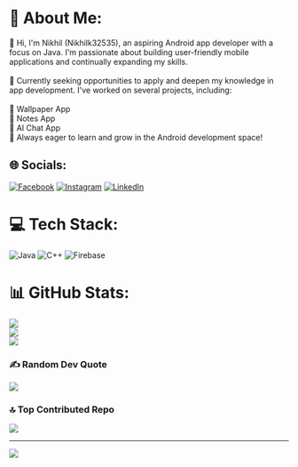 # 💫 About Me:
👋 Hi, I'm Nikhil (Nikhilk32535), an aspiring Android app developer with a focus on Java. I'm passionate about building user-friendly mobile applications and continually expanding my skills.<br><br>🌱 Currently seeking opportunities to apply and deepen my knowledge in app development. I've worked on several projects, including:<br><br>📱 Wallpaper App<br>📝 Notes App<br>🤖 AI Chat App<br>🚀 Always eager to learn and grow in the Android development space!


## 🌐 Socials:
[![Facebook](https://img.shields.io/badge/Facebook-%231877F2.svg?logo=Facebook&logoColor=white)](https://facebook.com/https://www.facebook.com/profile.php?id=100010079538326&mibextid=ZbWKwL) [![Instagram](https://img.shields.io/badge/Instagram-%23E4405F.svg?logo=Instagram&logoColor=white)](https://instagram.com/https://www.instagram.com/pandit32535?utm_source=ig_web_button_share_sheet&igsh=ZDNlZDc0MzIxNw==) [![LinkedIn](https://img.shields.io/badge/LinkedIn-%230077B5.svg?logo=linkedin&logoColor=white)](https://linkedin.com/in/www.linkedin.com/in/nikhil-kumar-06b716230) 

# 💻 Tech Stack:
![Java](https://img.shields.io/badge/java-%23ED8B00.svg?style=for-the-badge&logo=openjdk&logoColor=white) ![C++](https://img.shields.io/badge/c++-%2300599C.svg?style=for-the-badge&logo=c%2B%2B&logoColor=white) ![Firebase](https://img.shields.io/badge/firebase-%23039BE5.svg?style=for-the-badge&logo=firebase)
# 📊 GitHub Stats:
![](https://github-readme-stats.vercel.app/api?username=Nikhilk32535&theme=dark&hide_border=false&include_all_commits=false&count_private=false)<br/>
![](https://github-readme-streak-stats.herokuapp.com/?user=Nikhilk32535&theme=dark&hide_border=false)<br/>
![](https://github-readme-stats.vercel.app/api/top-langs/?username=Nikhilk32535&theme=dark&hide_border=false&include_all_commits=false&count_private=false&layout=compact)

### ✍️ Random Dev Quote
![](https://quotes-github-readme.vercel.app/api?type=horizontal&theme=radical)

### 🔝 Top Contributed Repo
![](https://github-contributor-stats.vercel.app/api?username=Nikhilk32535&limit=5&theme=dark&combine_all_yearly_contributions=true)

---
[![](https://visitcount.itsvg.in/api?id=Nikhilk32535&icon=0&color=0)](https://visitcount.itsvg.in)

<!-- Proudly created with GPRM ( https://gprm.itsvg.in ) -->
